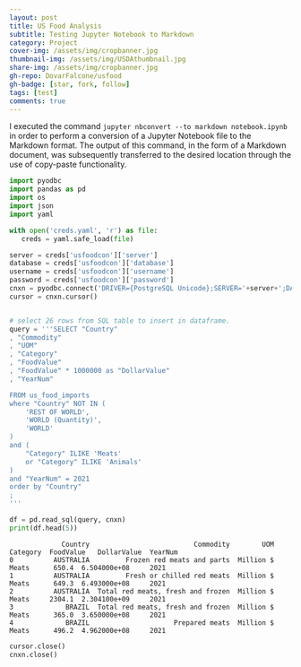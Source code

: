 ```yaml
---
layout: post
title: US Food Analysis
subtitle: Testing Jupyter Notebook to Markdown
category: Project
cover-img: /assets/img/cropbanner.jpg
thumbnail-img: /assets/img/USDAthumbnail.jpg
share-img: /assets/img/cropbanner.jpg
gh-repo: DovarFalcone/usfood
gh-badge: [star, fork, follow]
tags: [test]
comments: true
---
```


I executed the command `jupyter nbconvert --to markdown notebook.ipynb` in order to perform a conversion of a Jupyter Notebook file to the Markdown format. The output of this command, in the form of a Markdown document, was subsequently transferred to the desired location through the use of copy-paste functionality.

```python
import pyodbc
import pandas as pd
import os
import json
import yaml
```


```python
with open('creds.yaml', 'r') as file:
   creds = yaml.safe_load(file)
```


```python
server = creds['usfoodcon']['server'] 
database = creds['usfoodcon']['database'] 
username = creds['usfoodcon']['username'] 
password = creds['usfoodcon']['password']  
cnxn = pyodbc.connect('DRIVER={PostgreSQL Unicode};SERVER='+server+';DATABASE='+database+';UID='+username+';PWD='+ password)
cursor = cnxn.cursor()
```


```python

# select 26 rows from SQL table to insert in dataframe.
query = '''SELECT "Country"
, "Commodity"
, "UOM"
, "Category"
, "FoodValue"
, "FoodValue" * 1000000 as "DollarValue"
, "YearNum"

FROM us_food_imports
where "Country" NOT IN (
	'REST OF WORLD',
	'WORLD (Quantity)',
	'WORLD'	
)
and (
	"Category" ILIKE 'Meats'
	or "Category" ILIKE 'Animals'
)
and "YearNum" = 2021
order by "Country"
;
'''
```


```python
df = pd.read_sql(query, cnxn)
print(df.head(5))
```

                 Country                          Commodity        UOM Category  FoodValue   DollarValue  YearNum  
    0          AUSTRALIA         Frozen red meats and parts  Million $    Meats      650.4  6.504000e+08     2021 
    1          AUSTRALIA         Fresh or chilled red meats  Million $    Meats      649.3  6.493000e+08     2021 
    2          AUSTRALIA  Total red meats, fresh and frozen  Million $    Meats     2304.1  2.304100e+09     2021 
    3             BRAZIL  Total red meats, fresh and frozen  Million $    Meats      365.0  3.650000e+08     2021 
    4             BRAZIL                     Prepared meats  Million $    Meats      496.2  4.962000e+08     2021 


```python
cursor.close()
cnxn.close()  
```

